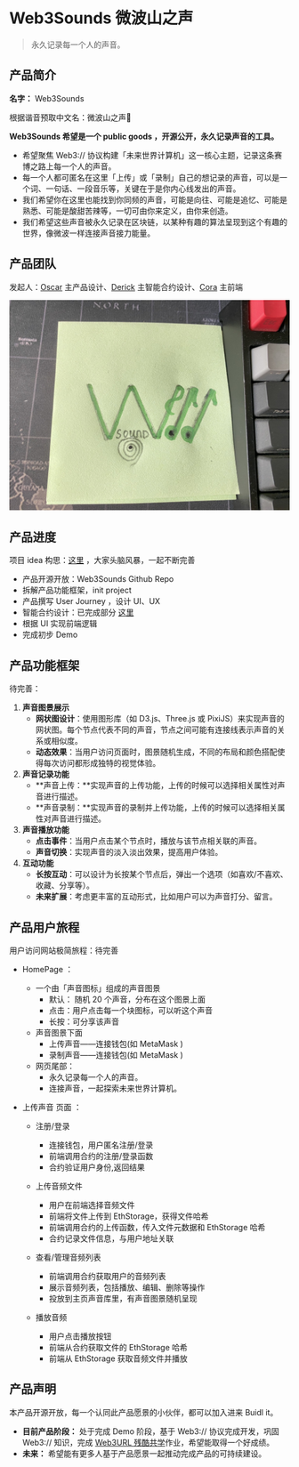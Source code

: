 # Web3Sounds 微波山之声

> 永久记录每一个人的声音。

## 产品简介

**名字：** Web3Sounds

根据谐音预取中文名：微波山之声🤔

**Web3Sounds 希望是一个 public goods ，开源公开，永久记录声音的工具。**

- 希望聚焦 Web3:// 协议构建「未来世界计算机」这一核心主题，记录这条赛博之路上每一个人的声音。
- 每一个人都可匿名在这里「上传」或「录制」自己的想记录的声音，可以是一个词、一句话、一段音乐等，关键在于是你内心线发出的声音。
- 我们希望你在这里也能找到你同频的声音，可能是向往、可能是追忆、可能是熟悉、可能是酸甜苦辣等，一切可由你来定义，由你来创造。
- 我们希望这些声音被永久记录在区块链，以某种有趣的算法呈现到这个有趣的世界，像微波一样连接声音接力能量。

## 产品团队

发起人：[Oscar](https://github.com/luffythink) 主产品设计、[Derick](https://github.com/DerickIT) 主智能合约设计、[Cora](https://github.com/CHENFANGC) 主前端



![web3sounds](img/web3sounds.jpeg)

## 产品进度

项目 idea 构思：[这里](https://github.com/IntensiveCoLearning/Web3-URL/discussions/153) ，大家头脑风暴，一起不断完善

- 产品开源开放：Web3Sounds Github Repo 
- 拆解产品功能框架，init project
- 产品撰写 User Journey ，设计 UI、UX
- 智能合约设计：已完成部分 [这里](https://candied-ocean-12a.notion.site/web3-audio-app-220f6e41181f4d5ea94a8dafb8ac2dab)
- 根据 UI 实现前端逻辑
- 完成初步 Demo

## 产品功能框架

待完善：

1. **声音图景展示**
   - **网状图设计**：使用图形库（如 D3.js、Three.js 或 PixiJS）来实现声音的网状图。每个节点代表不同的声音，节点之间可能有连接线表示声音的关系或相似度。
   - **动态效果**：当用户访问页面时，图景随机生成，不同的布局和颜色搭配使得每次访问都形成独特的视觉体验。
2. **声音记录功能**
   - **声音上传：**实现声音的上传功能，上传的时候可以选择相关属性对声音进行描述。
   - **声音录制：**实现声音的录制并上传功能，上传的时候可以选择相关属性对声音进行描述。
3. **声音播放功能**
   - **点击事件**：当用户点击某个节点时，播放与该节点相关联的声音。
   - **声音切换**：实现声音的淡入淡出效果，提高用户体验。
4. **互动功能**
   - **长按互动**：可以设计为长按某个节点后，弹出一个选项（如喜欢/不喜欢、收藏、分享等）。
   - **未来扩展**：考虑更丰富的互动形式，比如用户可以为声音打分、留言。

## 产品用户旅程

用户访问网站极简旅程：待完善
- HomePage ：
  - 一个由「声音图标」组成的声音图景
    - 默认： 随机 20 个声音，分布在这个图景上面
    - 点击：用户点击每一个块图标，可以听这个声音
    - 长按：可分享该声音
  - 声音图景下面
    - 上传声音——连接钱包(如 MetaMask )
    - 录制声音——连接钱包(如 MetaMask )
  - 网页尾部：
    - 永久记录每一个人的声音。
    - 连接声音，一起探索未来世界计算机。

- 上传声音 页面 ：
  - 注册/登录
    - 连接钱包，用户匿名注册/登录
    - 前端调用合约的注册/登录函数
    - 合约验证用户身份,返回结果

  - 上传音频文件
    - 用户在前端选择音频文件
    - 前端将文件上传到 EthStorage，获得文件哈希
    - 前端调用合约的上传函数，传入文件元数据和 EthStorage 哈希
    - 合约记录文件信息，与用户地址关联

  - 查看/管理音频列表
    - 前端调用合约获取用户的音频列表
    - 展示音频列表，包括播放、编辑、删除等操作
    - 投放到主页声音库里，有声音图景随机呈现

  - 播放音频
    - 用户点击播放按钮
    - 前端从合约获取文件的 EthStorage 哈希
    - 前端从 EthStorage 获取音频文件并播放

## 产品声明

本产品开源开放，每一个认同此产品愿景的小伙伴，都可以加入进来 Buidl it。

- **目前产品阶段：** 处于完成 Demo 阶段，基于 Web3:// 协议完成开发，巩固Web3:// 知识，完成 [Web3URL 残酷共学](https://github.com/IntensiveCoLearning/Web3-URL)作业，希望能取得一个好成绩。
- **未来：** 希望能有更多人基于产品愿景一起推动完成产品的可持续建设。
